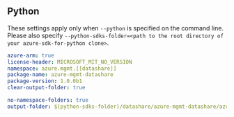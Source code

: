 ## Python

These settings apply only when `--python` is specified on the command line.
Please also specify `--python-sdks-folder=<path to the root directory of your azure-sdk-for-python clone>`.

```yaml $(python) 
azure-arm: true
license-header: MICROSOFT_MIT_NO_VERSION
namespace: azure.mgmt.[[datashare]]
package-name: azure-mgmt-datashare
package-version: 1.0.0b1
clear-output-folder: true
```

``` yaml $(python)
no-namespace-folders: true
output-folder: $(python-sdks-folder)/datashare/azure-mgmt-datashare/azure/mgmt/datashare
```
